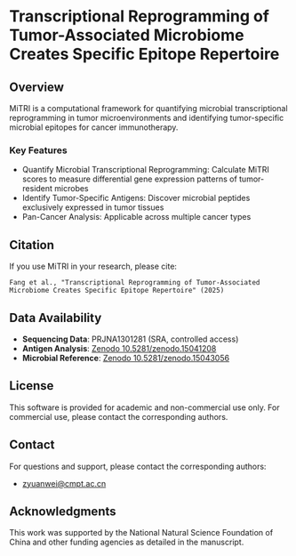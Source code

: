 # Transcriptional Reprogramming of Tumor-Associated Microbiome Creates Specific Epitope Repertoire
## Overview
MiTRI is a computational framework for quantifying microbial transcriptional reprogramming in tumor microenvironments and identifying tumor-specific microbial epitopes for cancer immunotherapy.
### Key Features
- Quantify Microbial Transcriptional Reprogramming: Calculate MiTRI scores to measure differential gene expression patterns of tumor-resident microbes
- Identify Tumor-Specific Antigens: Discover microbial peptides exclusively expressed in tumor tissues
- Pan-Cancer Analysis: Applicable across multiple cancer types
## Citation
If you use MiTRI in your research, please cite:
```
Fang et al., "Transcriptional Reprogramming of Tumor-Associated Microbiome Creates Specific Epitope Repertoire" (2025)
```
## Data Availability
- **Sequencing Data**: PRJNA1301281 (SRA, controlled access)
- **Antigen Analysis**: [Zenodo 10.5281/zenodo.15041208](https://zenodo.org/record/15041208)
- **Microbial Reference**: [Zenodo 10.5281/zenodo.15043056](https://zenodo.org/record/15043056)
  
## License
This software is provided for academic and non-commercial use only. 
For commercial use, please contact the corresponding authors.

## Contact
For questions and support, please contact the corresponding authors:
- zyuanwei@cmpt.ac.cn

## Acknowledgments
This work was supported by the National Natural Science Foundation of China and other funding agencies as detailed in the manuscript.
